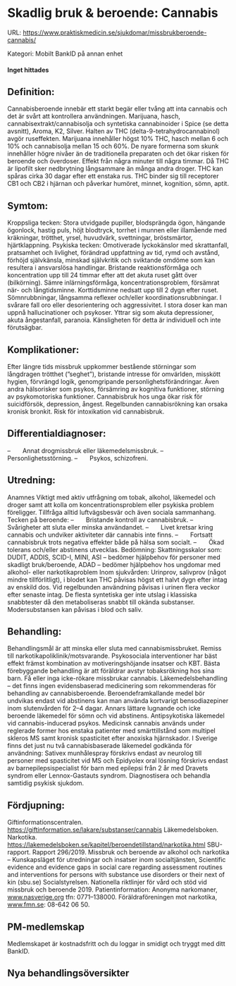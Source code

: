 # Skadlig bruk & beroende: Cannabis

URL: https://www.praktiskmedicin.se/sjukdomar/missbrukberoende-cannabis/



Kategori: Mobilt BankID på annan enhet

#### Inget hittades

## Definition:

Cannabisberoende innebär ett starkt begär eller tvång att inta cannabis och det är svårt att kontrollera användningen.
Marijuana, hasch, cannabisextrakt/cannabisolja och syntetiska cannabinoider i Spice (se detta avsnitt), Aroma, K2, Silver. Halten av THC (delta-9-tetrahydrocannabinol) avgör ruseffekten. Marijuana innehåller högst 10% THC, hasch mellan 6 och 10% och cannabisolja mellan 15 och 60%. De nyare formerna som skunk innehåller högre nivåer än de traditionella preparaten och det ökar risken för beroende och överdoser. Effekt från några minuter till några timmar. Då THC är lipofilt sker nedbrytning långsammare än många andra droger. THC kan spåras cirka 30 dagar efter ett enstaka rus. THC binder sig till receptorer CB1 och CB2 i hjärnan och påverkar humöret, minnet, kognition, sömn, aptit.

## Symtom:

Kroppsliga tecken: Stora utvidgade pupiller, blodsprängda ögon, hängande ögonlock, hastig puls, höjt blodtryck, torrhet i munnen eller illamående med kräkningar, trötthet, yrsel, huvudvärk, svettningar, bröstsmärtor, hjärtklappning.
Psykiska tecken: Omotiverade lyckokänslor med skrattanfall, pratsamhet och livlighet, förändrad uppfattning av tid, rymd och avstånd, förhöjd självkänsla, minskad självkritik och sviktande omdöme som kan resultera i ansvarslösa handlingar. Bristande reaktionsförmåga och koncentration upp till 24 timmar efter att det akuta ruset gått över (bilkörning). Sämre inlärningsförmåga, koncentrationsproblem, försämrat när- och långtidsminne. Korttidsminne nedsatt upp till 2 dygn efter ruset. Sömnrubbningar, långsamma reflexer och/eller koordinationsrubbningar. I svårare fall oro eller desorientering och aggressivitet. I stora doser kan man uppnå hallucinationer och psykoser. Yttrar sig som akuta depressioner, akuta ångestanfall, paranoia. Känsligheten för detta är individuell och inte förutsägbar.

## Komplikationer:

Efter längre tids missbruk uppkommer bestående störningar som långdragen trötthet (”seghet”), bristande intresse för omvärlden, misskött hygien, förvrängd logik, genomgripande personlighetsförändringar. Även andra hälsorisker som psykos, försämring av kognitiva funktioner, störning av psykomotoriska funktioner. Cannabisbruk hos unga ökar risk för suicidförsök, depression, ångest. Regelbunden cannabisrökning kan orsaka kronisk bronkit. Risk för intoxikation vid cannabisbruk.

## Differentialdiagnoser:

–       Annat drogmissbruk eller läkemedelsmissbruk.
–       Personlighetsstörning.
–       Psykos, schizofreni.

## Utredning:

Anamnes
Viktigt med aktiv utfrågning om tobak, alkohol, läkemedel och droger samt att kolla om koncentrationsproblem eller psykiska problem föreligger. Tillfråga alltid luftvägsbesvär och även sociala sammanhang.
Tecken på beroende:
–       Bristande kontroll av cannabisbruk.
–       Svårigheter att sluta eller minska användandet.
–       Livet kretsar kring cannabis och undviker aktiviteter där cannabis inte finns.
–       Fortsatt cannabisbruk trots negativa effekter både på hälsa som socialt.
–       Ökad tolerans och/eller abstinens utvecklas.
Bedömning:
Skattningsskalor som: DUDIT, ADDIS, SCID-I, MINI, ASI – bedömer hjälpbehov för personer med skadligt bruk/beroende, ADAD – bedömer hjälpbehov hos ungdomar med alkohol- eller narkotikaproblem
Inom sjukvården:
Urinprov, salivprov (något mindre tillförlitligt), i blodet kan THC påvisas högst ett halvt dygn efter intag av enskild dos. Vid regelbunden användning påvisas i urinen flera veckor efter senaste intag. De flesta syntetiska ger inte utslag i klassiska snabbtester då den metaboliseras snabbt till okända substanser. Modersubstansen kan påvisas i blod och saliv.

## Behandling:

Behandlingsmål är att minska eller sluta med cannabismissbruket. Remiss till narkotikapoliklinik/motsvarande. Psykosociala interventioner har bäst effekt främst kombination av motiveringshöjande insatser och KBT. Bästa förebyggande behandling är att föräldrar avstyr tobaksrökning hos sina barn. Få eller inga icke-rökare missbrukar cannabis.
Läkemedelsbehandling – det finns ingen evidensbaserad medicinering som rekommenderas för behandling av cannabisberoende. Beroendeframkallande medel bör undvikas endast vid abstinens kan man använda kortvarigt bensodiazepiner inom slutenvården för 2–4 dagar. Annars lättare lugnande och icke beroende läkemedel för sömn och vid abstinens. Antipsykotiska läkemedel vid cannabis-inducerad psykos.
Medicinsk cannabis används under reglerade former hos enstaka patienter med smärttillstånd som multipel skleros MS samt kronisk spasticitet efter anoxiska hjärnskador. I Sverige finns det just nu två cannabisbaserade läkemedel godkända för användning: Sativex munhålespray förskrivs endast av neurolog till personer med spasticitet vid MS och Epidyolex oral lösning förskrivs endast av barnepilepsispecialist för barn med epilepsi från 2 år med Dravets syndrom eller Lennox-Gastauts syndrom.
Diagnostisera och behandla samtidig psykisk sjukdom.

## Fördjupning:

Giftinformationscentralen. https://giftinformation.se/lakare/substanser/cannabis
Läkemedelsboken. Narkotika. https://lakemedelsboken.se/kapitel/beroendetillstand/narkotika.html
SBU-rapport. Rapport 296/2019. Missbruk och beroende av alkohol och narkotika – Kunskapsläget för utredningar och insatser inom socialtjänsten, Scientific evidence and evidence gaps in social care regarding assessment routines and interventions for persons with substance use disorders or their next of kin (sbu.se)
Socialstyrelsen. Nationella riktlinjer för vård och stöd vid missbruk och beroende 2019.
Patientinformation: Anonyma narkomaner, www.nasverige.org tfn: 0771–138000.
Föräldraföreningen mot narkotika, www.fmn.se: 08-642 06 50.

## PM-medlemskap

Medlemskapet är kostnadsfritt och du loggar in smidigt och tryggt med ditt BankID.

## Nya behandlingsöversikter

